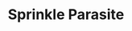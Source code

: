 ---
slug: sprinkle-parasite-2432
title: Sprinkle Parasite
description: "Sprinkle Parasite is an exciting online game. Play for free directly in your browser!"
icon: /images/popular_mods/Sprinkle Parasite.png
url: https://wowtbc.net/sprunkin/sprinkle-parasite/index.html
previewImage: /images/popular_mods/Sprinkle Parasite.png
type: popular mods

# SEO配置
seo:
  title: "Sprinkle Parasite - Play Free Online Game | Fun Browser Games"
  description: "Sprinkle Parasite - Play this fun online game for free in your browser. No download required!"
  ogImage: "/images/popular_mods/Sprinkle Parasite.png"
  keywords: "sprinkle-parasite-2432, online game, browser game, free game, popular mods game, play online"

videoUrls:
  - https://www.youtube.com/embed/example1
  - https://www.youtube.com/embed/example2

whyPlay:
  title: "Why Play Sprinkle Parasite?"
  items:
    - "Immersive Gameplay: Sprinkle Parasite offers an engaging and immersive gaming experience that will keep you entertained for hours"
    - "Challenging Levels: Test your skills with increasingly difficult challenges and obstacles"
    - "Beautiful Graphics: Enjoy stunning visuals and smooth animations that bring the game world to life"
    - "Regular Updates: New content and features are added regularly to keep the game fresh and exciting"
    - "Free to Play: Experience all the fun without spending a penny"
    - "Community Features: Connect with other players, share strategies, and compete for high scores"
    - "Cross-Platform: Play on any device with a web browser, no downloads required"

features:
  title: "Key Features of Sprinkle Parasite"
  image: "/images/popular_mods/Sprinkle Parasite.png"
  items:
    - "Intuitive Controls: Easy to learn controls make Sprinkle Parasite accessible for players of all skill levels"
    - "Multiple Game Modes: Enjoy various gameplay options that provide different challenges and experiences"
    - "Character Customization: Personalize your gaming experience with unique characters and items"
    - "Achievement System: Complete special tasks to earn rewards and recognition"
    - "Leaderboards: Compete with players worldwide and see who can achieve the highest scores"

characteristics:
  title: "Game Characteristics"
  image: "/images/popular_mods/Sprinkle Parasite.png"
  items:
    - "Genre: Popular mods game with elements of strategy and skill"
    - "Difficulty: Suitable for both casual gamers and those seeking a challenge"
    - "Play Time: Quick sessions or extended gameplay, depending on your preference"
    - "Art Style: Vibrant and engaging visuals that enhance the gaming experience"
    - "Sound Design: Immersive audio that complements the gameplay perfectly"

info: "Sprinkle Parasite is an exciting online game that offers players a unique and engaging gaming experience. With its intuitive controls, stunning visuals, and challenging gameplay, Sprinkle Parasite provides hours of entertainment for players of all ages and skill levels. Whether you're looking for a quick gaming session during a break or an extended play session, Sprinkle Parasite delivers an immersive experience that will keep you coming back for more. The game features multiple levels of increasing difficulty, ensuring that players are constantly challenged as they progress. With regular updates adding new content and features, Sprinkle Parasite remains fresh and exciting, providing endless entertainment options for its growing community of players."

howToPlayIntro: "Welcome to Sprinkle Parasite! This guide will walk you through the basics and help you master the game. Whether you're a beginner or looking to improve your skills, these tips and instructions will enhance your gaming experience."

howToPlaySteps:
  - title: "Getting Started"
    description: "Begin your Sprinkle Parasite adventure by familiarizing yourself with the controls. Use your keyboard or mouse to navigate through the game interface. The tutorial will guide you through the basic mechanics and help you understand the objectives."
  - title: "Understanding the Objectives"
    description: "In Sprinkle Parasite, your main goal is to progress through levels by completing specific objectives. Each level presents unique challenges that require different strategies and approaches."
  - title: "Mastering the Controls"
    description: "Practice using the controls to improve your precision and reaction time. Sprinkle Parasite requires quick reflexes and strategic thinking to overcome obstacles and defeat opponents."
  - title: "Utilizing Power-ups"
    description: "Collect power-ups throughout the game to enhance your abilities and overcome difficult challenges. Each power-up offers unique advantages that can be crucial for success."
  - title: "Developing Strategies"
    description: "As you progress in Sprinkle Parasite, develop effective strategies for different scenarios. Analyze patterns, anticipate challenges, and adapt your approach to maximize your performance."

faq:
  title: "Frequently Asked Questions about Sprinkle Parasite"
  items:
    - question: "Is Sprinkle Parasite free to play?"
      answer: "Yes, Sprinkle Parasite is completely free to play directly in your web browser. No downloads or purchases are required to enjoy the full game experience."
    - question: "Can I play Sprinkle Parasite on mobile devices?"
      answer: "Yes, Sprinkle Parasite is optimized for both desktop and mobile play. You can enjoy the game on any device with a web browser and internet connection."
    - question: "Are there any in-game purchases?"
      answer: "While Sprinkle Parasite is free to play, there may be optional in-game purchases available for cosmetic items or additional features that don't affect core gameplay."
    - question: "How often is Sprinkle Parasite updated?"
      answer: "The developers regularly update Sprinkle Parasite with new content, features, and improvements based on player feedback and game performance."
    - question: "Can I play Sprinkle Parasite offline?"
      answer: "Currently, Sprinkle Parasite requires an internet connection to play as it's a browser-based online game."
    - question: "Is Sprinkle Parasite suitable for children?"
      answer: "Yes, Sprinkle Parasite is designed to be family-friendly and suitable for players of all ages."
    - question: "How do I report bugs or issues?"
      answer: "If you encounter any problems while playing Sprinkle Parasite, you can report them through the game's support page or contact the developers directly through their website."
    - question: "Still Have Questions?"
      answer: "If you have additional questions about Sprinkle Parasite that aren't covered in this FAQ, please visit our support center or contact our customer service team for assistance."
---